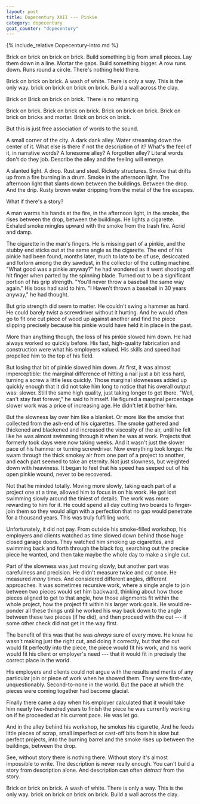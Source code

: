 ```yaml
---
layout: post
title: Dopecentury XXII --- Pinkie
category: dopecentury
goat_counter: "dopecentury" 
---
```


{% include_relative Dopecentury-intro.md %}

Brick on brick on brick on brick. Build something big from small pieces. Lay them down in a line. Mortar the gaps. Build something bigger. A row runs down. Runs round a circle. There's nothing held there.

Brick on brick on brick. A wash of white. There is only a way. This is the only way. brick on brick on brick on brick. Build a wall across the clay. 

Brick on Brick on brick on brick. There is no returning.

Brick on brick. Brick on brick on brick. Brick on brick on brick. Brick on brick on bricks and mortar. Brick on brick on brick. 

But this is just free association of words to the sound.

A small corner of the city. A dark dank alley. Water streaming down the center of it. What else is there if not the description of it? What's the feel of it, in narrative words? A lonesome alley? A forgotten alley? Literal words don't do they job. Describe the alley and the feeling will emerge.

A slanted light. A drop. Rust and steel. Rickety structures. Smoke that drifts up from a fire burning in a drum. Smoke in the afternoon light. The afternoon light that slants down between the buildings. Between the drop. And the drip. Rusty brown water dripping from the metal of the fire escapes.

What if there's a story?

A man warms his hands at the fire, in the afternoon light, in the smoke, the rises between the drop, between the buildings. He lights a cigarette. Exhaled smoke mingles upward with the smoke from the trash fire. Acrid and damp.

The cigarette in the man's fingers. He is missing part of a pinkie, and the stubby end sticks out at the same angle as the cigarette. The end of his pinkie had been found, months later, much to late to be of use, desiccated and forlorn among the dry sawdust, in the collector of the cutting machine. "What good was a pinkie anyway?" he had wondered as it went shooting off hit finger when parted by the spinning blade. Turned out to be a significant portion of his grip strength. "You'll never throw a baseball the same way again." His boss had said to him. "I Haven't thrown a baseball in 30 years anyway," he had thought.

But grip strength did seem to matter. He couldn't swing a hammer as hard. He could barely twist a screwdriver without it hurting. And he would often go to fit one cut piece of wood up against another and find the piece slipping precisely because his pinkie would have held it in place in the past.

More than anything though, the loss of his pinkie slowed him down. He had always worked so quickly before. His fast, high-quality fabrication and construction were what his employers valued. His skills and speed had propelled him to the top of his field.

But losing that bit of pinkie slowed him down. At first, it was almost imperceptible: the marginal difference of hitting a nail just a bit less hard, turning a screw a little less quickly. Those marginal slownesses added up quickly enough that it did not take him long to notice that his overall output was: slower. Still the same high quality, just taking longer to get there. "Well, can't stay fast forever," he said to himself. He figured a marginal percentage slower work was a price of increasing age. He didn't let it bother him.

But the slowness lay over him like a blanket. Or more like the smoke that collected from the ash-end of his cigarettes. The smoke gathered and thickened and blackened and increased the viscosity of the air, until he felt like he was almost swimming through it when he was at work. Projects that formerly took days were now taking weeks. And it wasn't just the slower pace of his hammer or turning screwdriver. Now everything took longer. He swam through the thick smokey air from one part of a project to another, and each part seemed to take an eternity. Not just slowness, but weighted down with heaviness. It began to feel that his speed has seeped out of his open pinkie wound, never to be recovered.

Not that he minded totally. Moving more slowly, taking each part of a project one at a time, allowed him to focus in on his work. He got lost swimming slowly around the tiniest of details. The work was more rewarding to him for it. He could spend all day cutting two boards to finger-join them so they would align with a perfection that no gap would penetrate for a thousand years. This was truly fulfilling work.

Unfortunately, it did not pay. From outside his smoke-filled workshop, his employers and clients watched as time slowed down behind those huge closed garage doors. They watched him smoking up cigarettes, and swimming back and forth through the black fog, searching out the precise piece he wanted, and then take maybe the whole day to make a single cut.

Part of the slowness was just moving slowly, but another part was carefulness and precision. He didn't measure twice and cut once. He measured _many_ times. And considered different angles, different approaches. It was sometimes recursive work, where a single angle to join between two pieces would set him backward, thinking about how those pieces aligned to get to that angle, how those alignments fit within the whole project, how the project fit within his larger work goals. He would re-ponder all these things until he worked his way back down to the angle between these two pieces (if he did), and then proceed with the cut --- if some other check did not get in the way first.

The benefit of this was that he was _always_ sure of every move. He knew he wasn't making just the right cut, and doing it correctly, but that the cut would fit perfectly into the piece, the piece would fit his work, and his work would fit his client or employer's need --- that it would fit in precisely the correct place in the world.

His employers and clients could not argue with the results and merits of any particular join or piece of work when he showed them. They were first-rate, unquestionably. Second-to-none in the world. But the pace at which the pieces were coming together had become glacial.

Finally there came a day when his employer calculated that it would take him nearly two-hundred years to finish the piece he was currently working on if he proceeded at his current pace. He was let go.

And in the alley behind his workshop, he smokes his cigarette, And he feeds little pieces of scrap, small imperfect or cast-off bits from his slow but perfect projects, into the burning barrel and the smoke rises up between the buildings, between the drop. 

See, without story there is nothing there. Without story it's almost impossible to write. The description is never really enough. You can't build a story from description alone. And description can often _detract_ from the story. 

Brick on brick on brick. A wash of white. There is only a way. This is the only way. brick on brick on brick on brick. Build a wall across the clay.


